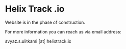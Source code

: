 # Helix Track .io

Website is in the phase of construction.

For more information you can reach us via email address: 

svyaz.s.ulitkami [at] helixtrack.io
